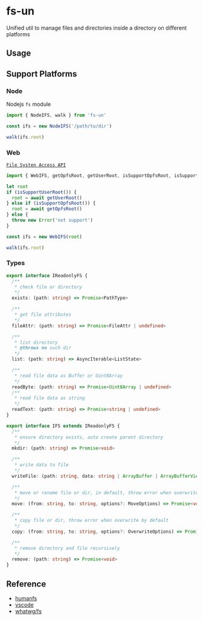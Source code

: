 # fs-un

Unified util to manage files and directories inside a directory on different platforms

## Usage

## Support Platforms

### Node

Nodejs `fs` module

```ts
import { NodeIFS, walk } from 'fs-un'

const ifs = new NodeIFS('/path/to/dir')

walk(ifs.root)
```

### Web

[`File Systen Access API`](https://developer.mozilla.org/en-US/docs/Web/API/File_System_API)

```ts
import { WebIFS, getOpfsRoot, getUserRoot, isSupportOpfsRoot, isSupportUserRoot, walk } from 'fs-un/web'

let root
if (isSupportUserRoot()) {
  root = await getUserRoot()
} else if (isSupportOpfsRoot()) {
  root = await getOpfsRoot()
} else {
  throw new Error('not support')
}

const ifs = new WebIFS(root)

walk(ifs.root)
```

### Types

```ts
export interface IReadonlyFS {
  /**
   * check file or directory
   */
  exists: (path: string) => Promise<PathType>

  /**
   * get file attributes
   */
  fileAttr: (path: string) => Promise<FileAttr | undefined>

  /**
   * list directory
   * @throws no such dir
   */
  list: (path: string) => AsyncIterable<ListState>

  /**
   * read file data as Buffer or Uint8Array
   */
  readByte: (path: string) => Promise<Uint8Array | undefined>
  /**
   * read file data as string
   */
  readText: (path: string) => Promise<string | undefined>
}

export interface IFS extends IReadonlyFS {
  /**
   * ensure directory exists, auto create parent directory
   */
  mkdir: (path: string) => Promise<void>

  /**
   * write data to file
   */
  writeFile: (path: string, data: string | ArrayBuffer | ArrayBufferView, options?: OverwriteOptions) => Promise<void>

  /**
   * move or rename file or dir, in default, throw error when overwrite by default
   */
  move: (from: string, to: string, options?: MoveOptions) => Promise<void>

  /**
   * copy file or dir, throw error when overwrite by default
   */
  copy: (from: string, to: string, options?: OverwriteOptions) => Promise<void>

  /**
   * remove directory and file recursively
   */
  remove: (path: string) => Promise<void>
}
```

## Reference

- [humanfs](https://github.com/humanwhocodes/humanfs/blob/main/packages/web/src/web-hfs.js)
- [vscode](https://github.com/microsoft/vscode/blob/main/src/vs/platform/files/browser/htmlFileSystemProvider.ts)
- [whatwg/fs](https://github.com/whatwg/fs/blob/main/proposals/MovingNonOpfsFiles.md)
